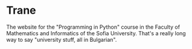 # Trane

The website for the "Programming in Python" course in the Faculty of
Mathematics and Informatics of the Sofia University. That's a really
long way to say "university stuff, all in Bulgarian".
